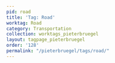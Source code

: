 ```yaml
---
pid: road
title: 'Tag: Road'
worktag: Road
category: Transportation
collection: worktags_pieterbruegel
layout: tagpage_pieterbruegel
order: '128'
permalink: "/pieterbruegel/tags/road/"
---
```

